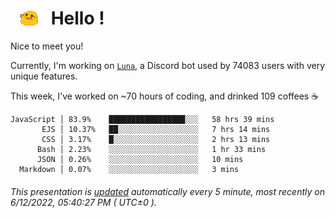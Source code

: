<h1>   <img src="./spoinky.gif" style="vertical-align:middle;" width="30px">   Hello ! </h1>

Nice to meet you!

Currently, I'm working on <a href='https://github.com/Asgarrrr/Luna'>`Luna`</a>, a Discord bot used by 74083 users with very unique features.

This week, I've worked on ~70 hours of coding, and drinked 109 coffees ☕

```
JavaScript │ 83.9%    █████████████████░░░   58 hrs 39 mins
       EJS │ 10.37%   ██░░░░░░░░░░░░░░░░░░   7 hrs 14 mins
       CSS │ 3.17%    █░░░░░░░░░░░░░░░░░░░   2 hrs 13 mins
      Bash │ 2.23%    ░░░░░░░░░░░░░░░░░░░░   1 hr 33 mins
      JSON │ 0.26%    ░░░░░░░░░░░░░░░░░░░░   10 mins
  Markdown │ 0.07%    ░░░░░░░░░░░░░░░░░░░░   3 mins
```

###### This presentation is [updated](https://github.com/Asgarrrr) automatically every 5 minute, most recently on 6/12/2022, 05:40:27 PM ( UTC±0 ).